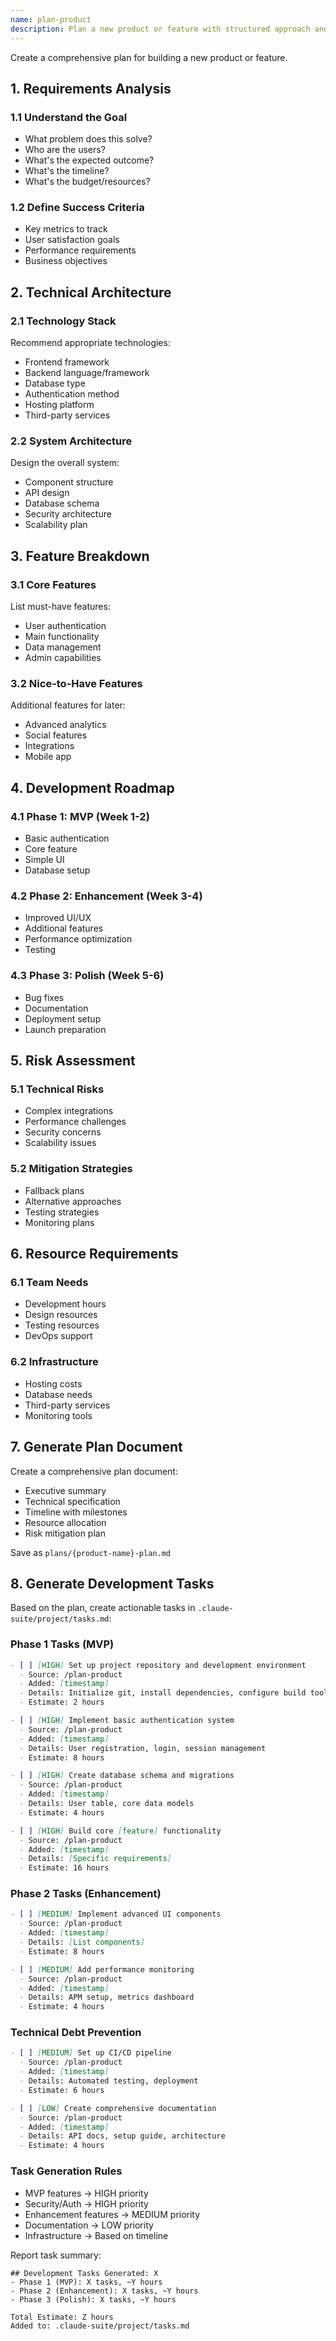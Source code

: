 ```yaml
---
name: plan-product
description: Plan a new product or feature with structured approach and task generation
---
```


Create a comprehensive plan for building a new product or feature.

## 1. Requirements Analysis

### 1.1 Understand the Goal
- What problem does this solve?
- Who are the users?
- What's the expected outcome?
- What's the timeline?
- What's the budget/resources?

### 1.2 Define Success Criteria
- Key metrics to track
- User satisfaction goals
- Performance requirements
- Business objectives

## 2. Technical Architecture

### 2.1 Technology Stack
Recommend appropriate technologies:
- Frontend framework
- Backend language/framework
- Database type
- Authentication method
- Hosting platform
- Third-party services

### 2.2 System Architecture
Design the overall system:
- Component structure
- API design
- Database schema
- Security architecture
- Scalability plan

## 3. Feature Breakdown

### 3.1 Core Features
List must-have features:
- User authentication
- Main functionality
- Data management
- Admin capabilities

### 3.2 Nice-to-Have Features
Additional features for later:
- Advanced analytics
- Social features
- Integrations
- Mobile app

## 4. Development Roadmap

### 4.1 Phase 1: MVP (Week 1-2)
- Basic authentication
- Core feature
- Simple UI
- Database setup

### 4.2 Phase 2: Enhancement (Week 3-4)
- Improved UI/UX
- Additional features
- Performance optimization
- Testing

### 4.3 Phase 3: Polish (Week 5-6)
- Bug fixes
- Documentation
- Deployment setup
- Launch preparation

## 5. Risk Assessment

### 5.1 Technical Risks
- Complex integrations
- Performance challenges
- Security concerns
- Scalability issues

### 5.2 Mitigation Strategies
- Fallback plans
- Alternative approaches
- Testing strategies
- Monitoring plans

## 6. Resource Requirements

### 6.1 Team Needs
- Development hours
- Design resources
- Testing resources
- DevOps support

### 6.2 Infrastructure
- Hosting costs
- Database needs
- Third-party services
- Monitoring tools

## 7. Generate Plan Document

Create a comprehensive plan document:
- Executive summary
- Technical specification
- Timeline with milestones
- Resource allocation
- Risk mitigation plan

Save as `plans/{product-name}-plan.md`

## 8. Generate Development Tasks

Based on the plan, create actionable tasks in `.claude-suite/project/tasks.md`:

### Phase 1 Tasks (MVP)
```markdown
- [ ] [HIGH] Set up project repository and development environment
  - Source: /plan-product
  - Added: [timestamp]
  - Details: Initialize git, install dependencies, configure build tools
  - Estimate: 2 hours

- [ ] [HIGH] Implement basic authentication system
  - Source: /plan-product
  - Added: [timestamp]
  - Details: User registration, login, session management
  - Estimate: 8 hours

- [ ] [HIGH] Create database schema and migrations
  - Source: /plan-product
  - Added: [timestamp]
  - Details: User table, core data models
  - Estimate: 4 hours

- [ ] [HIGH] Build core [feature] functionality
  - Source: /plan-product
  - Added: [timestamp]
  - Details: [Specific requirements]
  - Estimate: 16 hours
```

### Phase 2 Tasks (Enhancement)
```markdown
- [ ] [MEDIUM] Implement advanced UI components
  - Source: /plan-product
  - Added: [timestamp]
  - Details: [List components]
  - Estimate: 8 hours

- [ ] [MEDIUM] Add performance monitoring
  - Source: /plan-product
  - Added: [timestamp]
  - Details: APM setup, metrics dashboard
  - Estimate: 4 hours
```

### Technical Debt Prevention
```markdown
- [ ] [MEDIUM] Set up CI/CD pipeline
  - Source: /plan-product
  - Added: [timestamp]
  - Details: Automated testing, deployment
  - Estimate: 6 hours

- [ ] [LOW] Create comprehensive documentation
  - Source: /plan-product
  - Added: [timestamp]
  - Details: API docs, setup guide, architecture
  - Estimate: 4 hours
```

### Task Generation Rules
- MVP features → HIGH priority
- Security/Auth → HIGH priority
- Enhancement features → MEDIUM priority
- Documentation → LOW priority
- Infrastructure → Based on timeline

Report task summary:
```
## Development Tasks Generated: X
- Phase 1 (MVP): X tasks, ~Y hours
- Phase 2 (Enhancement): X tasks, ~Y hours
- Phase 3 (Polish): X tasks, ~Y hours

Total Estimate: Z hours
Added to: .claude-suite/project/tasks.md
```
